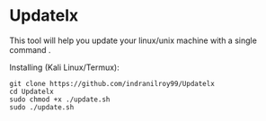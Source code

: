 # Updatelx
This tool will help you update your linux/unix machine with a single command .

Installing (Kali Linux/Termux):
```
git clone https://github.com/indranilroy99/Updatelx
cd Updatelx
sudo chmod +x ./update.sh
sudo ./update.sh
```
